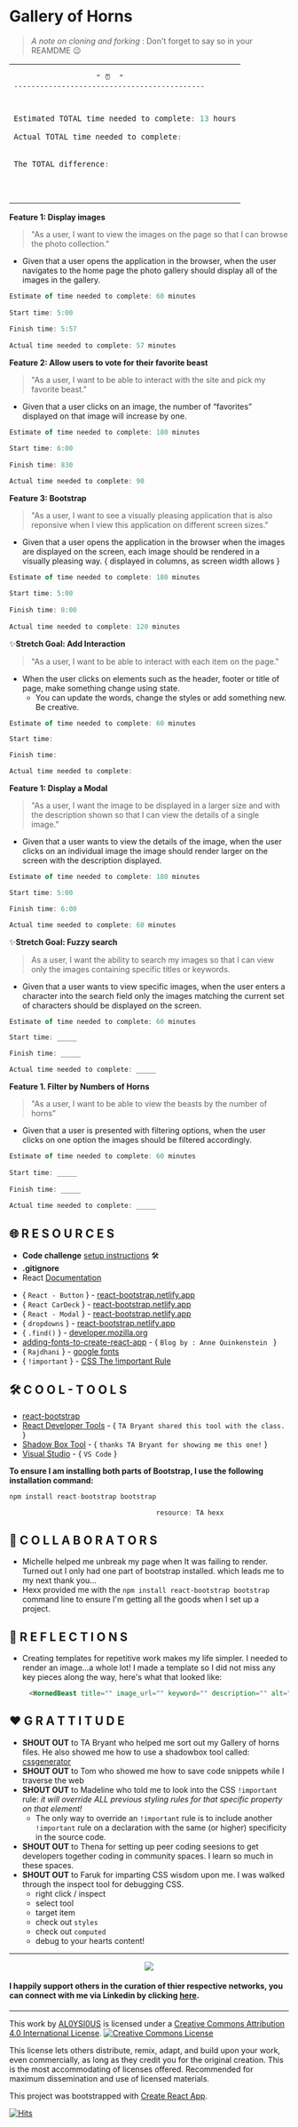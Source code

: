 # Gallery of Horns

> *A note on cloning and forking* : Don't forget to say so in your REAMDME 😉

<table align="center"><tr><td>
<pre>
                   " ⏰  "
--------------------------------------------<br>

````javascript
Estimated TOTAL time needed to complete: 13 hours

Actual TOTAL time needed to complete: 


The TOTAL difference: 
````

</pre><p></p>
</td></tr></table>


**Feature 1: Display images**

> "As a user, I want to view the images on the page so that I can browse the photo collection."

+ Given that a user opens the application in the browser, when the user navigates to the home page  the photo gallery should display all of the images in the gallery.

```javascript
Estimate of time needed to complete: 60 minutes                    
                                                       
Start time: 5:00                                        
                                                        
Finish time: 5:57                                     
                                                          
Actual time needed to complete: 57 minutes               
```

**Feature 2: Allow users to vote for their favorite beast**

> "As a user, I want to be able to interact with the site and pick my favorite beast."

+ Given that a user clicks on an image, the number of “favorites” displayed on that image will increase by one.

```javascript
Estimate of time needed to complete: 180 minutes                   

Start time: 6:00                                       
                                                    
Finish time: 830                                     
                                                      
Actual time needed to complete: 90
```

**Feature 3: Bootstrap**

> "As a user, I want to see a visually pleasing application that is also reponsive when I view this application on different screen sizes."

+ Given that a user opens the application in the browser when the images are displayed on the screen, each image should be rendered in a visually pleasing way. { displayed in columns, as screen width allows }

```javascript
Estimate of time needed to complete: 180 minutes                 

Start time: 5:00                               
                                                
Finish time: 8:00                          
                                               
Actual time needed to complete: 120 minutes    
```

✨**Stretch Goal: Add Interaction**

> "As a user, I want to be able to interact with each item on the page."

+ When the user clicks on elements such as the header, footer or title of page, make something change using state.
  + You can update the words, change the styles or add something new. Be creative.

```javascript
Estimate of time needed to complete: 60 minutes                       

Start time:

Finish time: 

Actual time needed to complete: 
```

**Feature 1: Display a Modal**

> "As a user, I want the image to be displayed in a larger size and with the description shown so that I can view the details of a single image."

+ Given that a user wants to view the details of the image, when the user clicks on an individual image the image should render larger on the screen with the description displayed.

```javascript
Estimate of time needed to complete: 180 minutes                       

Start time: 5:00

Finish time: 6:00

Actual time needed to complete: 60 minutes
```

✨**Stretch Goal: Fuzzy search**

> As a user, I want the ability to search my images so that I can view only the images containing specific titles or keywords.

+ Given that a user wants to view specific images, when the user enters a character into the search field only the images matching the current set of characters should be displayed on the screen.

```javascript
Estimate of time needed to complete: 60 minutes                         

Start time: _____

Finish time: _____

Actual time needed to complete: _____
```

**Feature 1. Filter by Numbers of Horns**

> "As a user, I want to be able to view the beasts by the number of horns"

+ Given that a user is presented with filtering options, when the user clicks on one option the images should be filtered accordingly.

```javascript
Estimate of time needed to complete: 60 minutes                       
                                                       
Start time: _____                                                
                                                             
Finish time: _____                                           
                                                               
Actual time needed to complete: _____ 
```

## 🌐 R E S O U R C E S

* **Code challenge** [setup instructions](https://codefellows.github.io/setup-guide/code-301/3-code-challenges) 🛠️
* **.gitignore**
* React [Documentation](https://reactjs.org/docs/getting-started.html)

+ { `React - Button` } - [react-bootstrap.netlify.app](https://react-bootstrap.netlify.app/components/buttons/)
+ { `React CarDeck` } - [react-bootstrap.netlify.app](https://react-bootstrap.netlify.app/components/cards/)
+ { `React - Modal` } - [react-bootstrap.netlify.app](https://react-bootstrap.netlify.app/components/modal/#modals)
+ { `dropdowns` } - [react-bootstrap.netlify.app](https://react-bootstrap.netlify.app/components/dropdowns/#dropdowns)
+ { `.find()` } - [developer.mozilla.org](https://developer.mozilla.org/en-US/docs/Web/JavaScript/Reference/Global_Objects/Array/find)
+ [adding-fonts-to-create-react-app](https://dev.to/annequinkenstein/adding-fonts-to-create-react-app-3ed7) - { `Blog by : Anne Quinkenstein ` }
+ { `Rajdhani` } - [google fonts](https://fonts.google.com/specimen/Rajdhani?preview.text_type=custom)
+ { `!important` } - [CSS The !important Rule](https://www.w3schools.com/css/css_important.asp)

## 🛠️ C O O L - T O O L S

+ [react-bootstrap](https://react-bootstrap.github.io/)
+ [React Developer Tools](https://chrome.google.com/webstore/detail/react-developer-tools/fmkadmapgofadopljbjfkapdkoienihi/related) - { `TA Bryant shared this tool with the class.` }
+ [Shadow Box Tool](cssgenerator) - { `thanks TA Bryant for showing me this one!` }
+ [Visual Studio](https://code.visualstudio.com/) - { `VS Code` }

**To ensure I am installing both parts of Bootstrap, I use the following installation command:**

````javascript
npm install react-bootstrap bootstrap

                                     resource: TA hexx
````

## 👥 C O L L A B O R A T O R S

* Michelle helped me unbreak my page when It was failing to render. Turned out I only had one part of bootstrap installed. which leads me to my next thank you...
* Hexx provided me with the `npm install react-bootstrap bootstrap` command line to ensure I'm getting all the goods when I set up a project.

## 🤔 R E F L E C T I O N S

* Creating templates for repetitive work makes my life simpler. I needed to render an image...a whole lot! I made a template so I did not miss any key pieces along the way, here's what that looked like:

````html
     <HornedBeast title="" image_url="" keyword="" description="" alt="" />
````

## ❤️ G R A T T I T U D E

+ **SHOUT OUT** to TA Bryant who helped me sort out my Gallery of horns files. He also showed me how to use a shadowbox tool called: [cssgenerator](https://cssgenerator.org/box-shadow-css-generator.html)
+ **SHOUT OUT** to Tom who showed me how to save code snippets while I traverse the web
+ **SHOUT OUT** to Madeline who told me to look into the CSS `!important` rule: *it will override ALL previous styling rules for that specific property on that element!*
  + The only way to override an `!important` rule is to include another `!important` rule on a declaration with the same (or higher) specificity in the source code.
+ **SHOUT OUT** to Thena for setting up peer coding seesions to get developers together coding in community spaces.  I learn so much in these spaces.
+ **SHOUT OUT** to Faruk for imparting CSS wisdom upon me. I was walked through the inspect tool for debugging CSS.
  + right click / inspect
  + select tool
  + target item
  + check out `styles` 
  + check out `computed`
  + debug to your hearts content!

---

<p align="center">
<img src="https://github.com/AL0YSI0US/AL0YSI0US/blob/main/img/linkedin.png?raw=true" height="auto" width="auto">
</p>

#### I happily support others in the curation of thier respective networks, you can connect with me via Linkedin by clicking [here](https://www.linkedin.com/in/a-todd-charliemike/).

---

This work by [AL0YSI0US](https://github.com/AL0YSI0US/) is licensed under a [Creative Commons Attribution 4.0 International License](http://creativecommons.org/licenses/by/4.0/). [![Creative Commons License](https://camo.githubusercontent.com/72af7c8e70a45c471163e803748d0338b3b2b52f6b040804e549e4163de72a58/68747470733a2f2f692e6372656174697665636f6d6d6f6e732e6f72672f6c2f62792f342e302f38387833312e706e67)](http://creativecommons.org/licenses/by/4.0/)

This license lets others distribute, remix, adapt, and build upon your work, even commercially, as long as they credit you for the original creation. This is the most accommodating of licenses offered. Recommended for maximum dissemination and use of licensed materials.

This project was bootstrapped with [Create React App](https://github.com/facebook/create-react-app).

[![Hits](https://hits.seeyoufarm.com/api/count/incr/badge.svg?url=https%3A%2F%2Fgithub.com%2FAL0YSI0US%2Fgallery-of-horns&count_bg=%23FF0090&title_bg=%23555555&icon=counter-strike.svg&icon_color=%23E7E7E7&title=hits&edge_flat=false)](https://hits.seeyoufarm.com)
